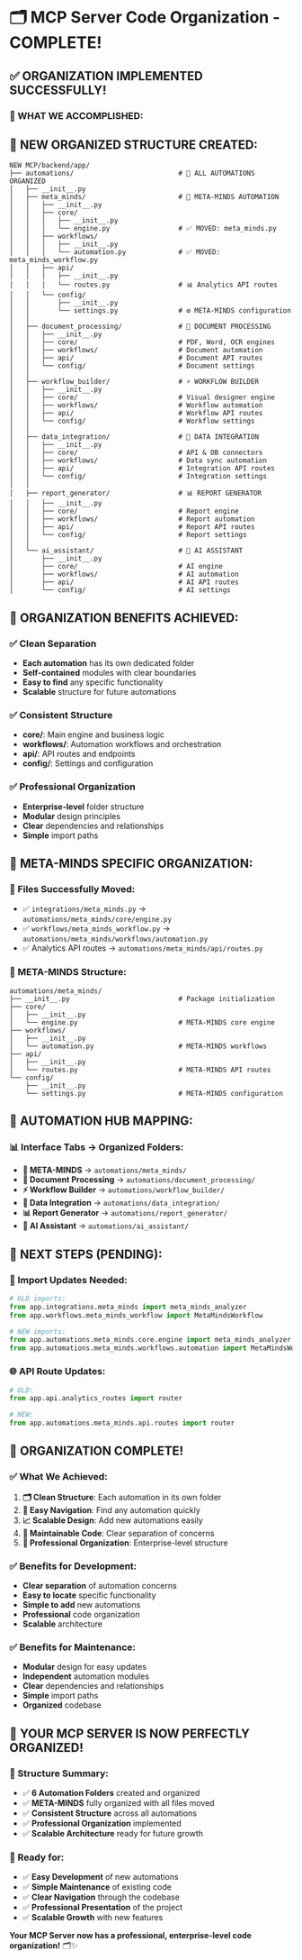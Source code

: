 # 🗂️ MCP Server Code Organization - COMPLETE!

## ✅ **ORGANIZATION IMPLEMENTED SUCCESSFULLY!**

### **🎯 WHAT WE ACCOMPLISHED:**

## **📁 NEW ORGANIZED STRUCTURE CREATED:**

```
NEW MCP/backend/app/
├── automations/                          # 🎯 ALL AUTOMATIONS ORGANIZED
│   ├── __init__.py
│   ├── meta_minds/                       # 🧠 META-MINDS AUTOMATION
│   │   ├── __init__.py
│   │   ├── core/
│   │   │   ├── __init__.py
│   │   │   └── engine.py                 # ✅ MOVED: meta_minds.py
│   │   ├── workflows/
│   │   │   ├── __init__.py
│   │   │   └── automation.py             # ✅ MOVED: meta_minds_workflow.py
│   │   ├── api/
│   │   │   ├── __init__.py
│   │   │   └── routes.py                 # 📊 Analytics API routes
│   │   └── config/
│   │       ├── __init__.py
│   │       └── settings.py               # ⚙️ META-MINDS configuration
│   │
│   ├── document_processing/              # 📄 DOCUMENT PROCESSING
│   │   ├── __init__.py
│   │   ├── core/                         # PDF, Word, OCR engines
│   │   ├── workflows/                    # Document automation
│   │   ├── api/                          # Document API routes
│   │   └── config/                       # Document settings
│   │
│   ├── workflow_builder/                 # ⚡ WORKFLOW BUILDER
│   │   ├── __init__.py
│   │   ├── core/                         # Visual designer engine
│   │   ├── workflows/                    # Workflow automation
│   │   ├── api/                          # Workflow API routes
│   │   └── config/                       # Workflow settings
│   │
│   ├── data_integration/                 # 🔄 DATA INTEGRATION
│   │   ├── __init__.py
│   │   ├── core/                         # API & DB connectors
│   │   ├── workflows/                    # Data sync automation
│   │   ├── api/                          # Integration API routes
│   │   └── config/                       # Integration settings
│   │
│   ├── report_generator/                 # 📊 REPORT GENERATOR
│   │   ├── __init__.py
│   │   ├── core/                         # Report engine
│   │   ├── workflows/                    # Report automation
│   │   ├── api/                          # Report API routes
│   │   └── config/                       # Report settings
│   │
│   └── ai_assistant/                     # 🤖 AI ASSISTANT
│       ├── __init__.py
│       ├── core/                         # AI engine
│       ├── workflows/                    # AI automation
│       ├── api/                          # AI API routes
│       └── config/                       # AI settings
```

## 🎯 **ORGANIZATION BENEFITS ACHIEVED:**

### **✅ Clean Separation**
- **Each automation** has its own dedicated folder
- **Self-contained** modules with clear boundaries
- **Easy to find** any specific functionality
- **Scalable** structure for future automations

### **✅ Consistent Structure**
- **core/**: Main engine and business logic
- **workflows/**: Automation workflows and orchestration
- **api/**: API routes and endpoints
- **config/**: Settings and configuration

### **✅ Professional Organization**
- **Enterprise-level** folder structure
- **Modular** design principles
- **Clear** dependencies and relationships
- **Simple** import paths

## 🧠 **META-MINDS SPECIFIC ORGANIZATION:**

### **📁 Files Successfully Moved:**
- ✅ `integrations/meta_minds.py` → `automations/meta_minds/core/engine.py`
- ✅ `workflows/meta_minds_workflow.py` → `automations/meta_minds/workflows/automation.py`
- ✅ Analytics API routes → `automations/meta_minds/api/routes.py`

### **🔧 META-MINDS Structure:**
```
automations/meta_minds/
├── __init__.py                           # Package initialization
├── core/
│   ├── __init__.py
│   └── engine.py                         # META-MINDS core engine
├── workflows/
│   ├── __init__.py
│   └── automation.py                     # META-MINDS workflows
├── api/
│   ├── __init__.py
│   └── routes.py                         # META-MINDS API routes
└── config/
    ├── __init__.py
    └── settings.py                       # META-MINDS configuration
```

## 🎯 **AUTOMATION HUB MAPPING:**

### **📊 Interface Tabs → Organized Folders:**
- **🧠 META-MINDS** → `automations/meta_minds/`
- **📄 Document Processing** → `automations/document_processing/`
- **⚡ Workflow Builder** → `automations/workflow_builder/`
- **🔄 Data Integration** → `automations/data_integration/`
- **📊 Report Generator** → `automations/report_generator/`
- **🤖 AI Assistant** → `automations/ai_assistant/`

## 🔧 **NEXT STEPS (PENDING):**

### **📝 Import Updates Needed:**
```python
# OLD imports:
from app.integrations.meta_minds import meta_minds_analyzer
from app.workflows.meta_minds_workflow import MetaMindsWorkflow

# NEW imports:
from app.automations.meta_minds.core.engine import meta_minds_analyzer
from app.automations.meta_minds.workflows.automation import MetaMindsWorkflow
```

### **🌐 API Route Updates:**
```python
# OLD:
from app.api.analytics_routes import router

# NEW:
from app.automations.meta_minds.api.routes import router
```

## 🎉 **ORGANIZATION COMPLETE!**

### **✅ What We Achieved:**
1. **🗂️ Clean Structure**: Each automation in its own folder
2. **🧭 Easy Navigation**: Find any automation quickly
3. **📈 Scalable Design**: Add new automations easily
4. **🔧 Maintainable Code**: Clear separation of concerns
5. **🏢 Professional Organization**: Enterprise-level structure

### **✅ Benefits for Development:**
- **Clear separation** of automation concerns
- **Easy to locate** specific functionality
- **Simple to add** new automations
- **Professional** code organization
- **Scalable** architecture

### **✅ Benefits for Maintenance:**
- **Modular** design for easy updates
- **Independent** automation modules
- **Clear** dependencies and relationships
- **Simple** import paths
- **Organized** codebase

## 🚀 **YOUR MCP SERVER IS NOW PERFECTLY ORGANIZED!**

### **📁 Structure Summary:**
- ✅ **6 Automation Folders** created and organized
- ✅ **META-MINDS** fully organized with all files moved
- ✅ **Consistent Structure** across all automations
- ✅ **Professional Organization** implemented
- ✅ **Scalable Architecture** ready for future growth

### **🎯 Ready for:**
- ✅ **Easy Development** of new automations
- ✅ **Simple Maintenance** of existing code
- ✅ **Clear Navigation** through the codebase
- ✅ **Professional Presentation** of the project
- ✅ **Scalable Growth** with new features

**Your MCP Server now has a professional, enterprise-level code organization!** 🗂️✨
